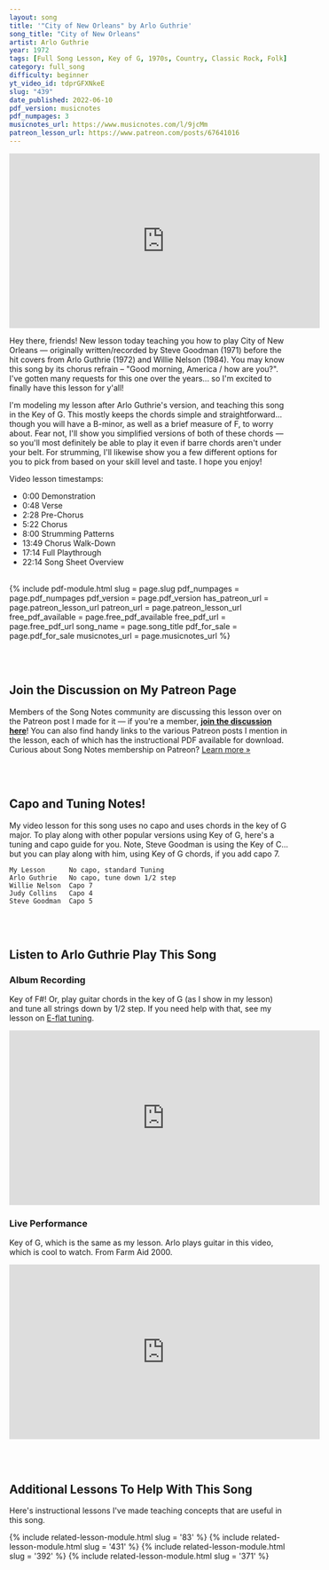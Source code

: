 ```yaml
---
layout: song
title: '"City of New Orleans" by Arlo Guthrie'
song_title: "City of New Orleans"
artist: Arlo Guthrie
year: 1972
tags: [Full Song Lesson, Key of G, 1970s, Country, Classic Rock, Folk]
category: full_song
difficulty: beginner
yt_video_id: tdprGFXNkeE
slug: "439"
date_published: 2022-06-10
pdf_version: musicnotes
pdf_numpages: 3
musicnotes_url: https://www.musicnotes.com/l/9jcMm
patreon_lesson_url: https://www.patreon.com/posts/67641016
---
```


<!-- https://youtu.be/E5PqBrjsAPM -->

<iframe width="560" height="315" src="https://www.youtube.com/embed/{{page.yt_video_id}}" frameborder="0" allow="accelerometer; autoplay; encrypted-media; gyroscope; picture-in-picture" allowfullscreen></iframe>

Hey there, friends! New lesson today teaching you how to play City of New Orleans — originally written/recorded by Steve Goodman (1971) before the hit covers from Arlo Guthrie (1972) and Willie Nelson (1984). You may know this song by its chorus refrain – "Good morning, America / how are you?". I've gotten many requests for this one over the years... so I'm excited to finally have this lesson for y'all!

I'm modeling my lesson after Arlo Guthrie's version, and teaching this song in the Key of G. This mostly keeps the chords simple and straightforward... though you will have a B-minor, as well as a brief measure of F, to worry about. Fear not, I'll show you simplified versions of both of these chords — so you'll most definitely be able to play it even if barre chords aren't under your belt. For strumming, I'll likewise show you a few different options for you to pick from based on your skill level and taste. I hope you enjoy!

Video lesson timestamps:

- 0:00 Demonstration
- 0:48 Verse
- 2:28 Pre-Chorus
- 5:22 Chorus
- 8:00 Strumming Patterns
- 13:49 Chorus Walk-Down
- 17:14 Full Playthrough
- 22:14 Song Sheet Overview

<!-- -->

<br />
{% include pdf-module.html slug = page.slug pdf_numpages = page.pdf_numpages pdf_version = page.pdf_version has_patreon_url = page.patreon_lesson_url patreon_url = page.patreon_lesson_url free_pdf_available = page.free_pdf_available free_pdf_url = page.free_pdf_url song_name = page.song_title pdf_for_sale = page.pdf_for_sale musicnotes_url = page.musicnotes_url %}

<br /><br />
## Join the Discussion on My Patreon Page

Members of the Song Notes community are discussing this lesson over on the Patreon post I made for it — if you're a member, **[join the discussion here]({{page.patreon_lesson_url}})**! You can also find handy links to the various Patreon posts I mention in the lesson, each of which has the instructional PDF available for download. Curious about Song Notes membership on Patreon? [Learn more »](/join)


<br /><br />
## Capo and Tuning Notes!

My video lesson for this song uses no capo and uses chords in the key of G major. To play along with other popular versions using Key of G, here's a tuning and capo guide for you. Note, Steve Goodman is using the Key of C... but you can play along with him, using Key of G chords, if you add capo 7.

    My Lesson      No capo, standard Tuning
    Arlo Guthrie   No capo, tune down 1/2 step
    Willie Nelson  Capo 7
    Judy Collins   Capo 4
    Steve Goodman  Capo 5

<br /><br />
## Listen to Arlo Guthrie Play This Song

### Album Recording

Key of F#! Or, play guitar chords in the key of G (as I show in my lesson) and tune all strings down by 1/2 step. If you need help with that, see my lesson on [E-flat tuning](/lessons/394).

<iframe width="560" height="315" src="https://www.youtube.com/embed/qSeqrkRT1t0" frameborder="0" allow="accelerometer; autoplay; encrypted-media; gyroscope; picture-in-picture" allowfullscreen></iframe>

<!-- https://youtu.be/qSeqrkRT1t0 -->

### Live Performance

Key of G, which is the same as my lesson. Arlo plays guitar in this video, which is cool to watch. From Farm Aid 2000.

<iframe width="560" height="315" src="https://www.youtube.com/embed/YmnirrPdCrE" frameborder="0" allow="accelerometer; autoplay; encrypted-media; gyroscope; picture-in-picture" allowfullscreen></iframe>

<!-- https://www.youtube.com/watch?v=YmnirrPdCrE -->

<br /><br />
## Additional Lessons To Help With This Song

Here's instructional lessons I've made teaching concepts that are useful in this song.

{% include related-lesson-module.html slug = '83' %} <!-- G with 2 Fingers -->
{% include related-lesson-module.html slug = '431' %} <!-- B-minor -->
{% include related-lesson-module.html slug = '392' %} <!-- F-major -->
{% include related-lesson-module.html slug = '371' %} <!-- F-major -->
